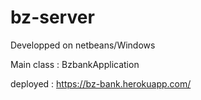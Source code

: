 # bz-server

Developped on netbeans/Windows

Main class : BzbankApplication 

deployed : https://bz-bank.herokuapp.com/
